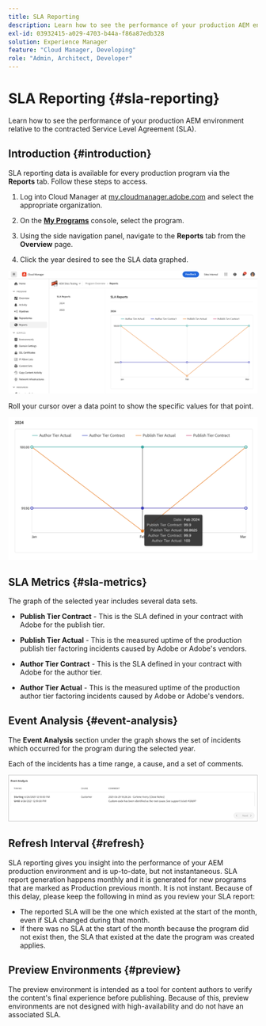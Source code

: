 ```yaml
---
title: SLA Reporting
description: Learn how to see the performance of your production AEM environment relative to the contracted Service Level Agreement (SLA).
exl-id: 03932415-a029-4703-b44a-f86a87edb328
solution: Experience Manager
feature: "Cloud Manager, Developing"
role: "Admin, Architect, Developer"
---
```


# SLA Reporting {#sla-reporting} 

Learn how to see the performance of your production AEM environment relative to the contracted Service Level Agreement (SLA).

## Introduction {#introduction}

SLA reporting data is available for every production program via the **Reports** tab. Follow these steps to access.

1. Log into Cloud Manager at [my.cloudmanager.adobe.com](https://my.cloudmanager.adobe.com/) and select the appropriate organization.

1. On the **[My Programs](/help/implementing/cloud-manager/navigation.md#my-programs)** console, select the program.

1. Using the side navigation panel, navigate to the **Reports** tab from the **Overview** page.

1. Click the year desired to see the SLA data graphed.

![SLA graph example](assets/sla-reporting-1.png)

Roll your cursor over a data point to show the specific values for that point.

![Showing detailed data](assets/sla-reporting-b.png)

## SLA Metrics {#sla-metrics}

The graph of the selected year includes several data sets.

* **Publish Tier Contract** - This is the SLA defined in your contract with Adobe for the publish tier.

* **Publish Tier Actual** - This is the measured uptime of the production publish tier factoring incidents caused by Adobe or Adobe's vendors.

* **Author Tier Contract** - This is the SLA defined in your contract with Adobe for the author tier.

* **Author Tier Actual** - This is the measured uptime of the production author tier factoring incidents caused by Adobe or Adobe's vendors.

## Event Analysis {#event-analysis}

The **Event Analysis** section under the graph shows the set of incidents which occurred for the program during the selected year. 

Each of the incidents has a time range, a cause, and a set of comments.

![Event Analysis example](assets/sla-reporting-c.png)

## Refresh Interval {#refresh}

SLA reporting gives you insight into the performance of your AEM production environment and is up-to-date, but not instantaneous. SLA report generation happens monthly and it is generated for new programs that are marked as Production previous month. It is not instant. Because of this delay, please keep the following in mind as you review your SLA report:

* The reported SLA will be the one which existed at the start of the month, even if SLA changed during that month.
* If there was no SLA at the start of the month because the program did not exist then, the SLA that existed at the date the program was created applies. 

## Preview Environments {#preview}

The preview environment is intended as a tool for content authors to verify the content's final experience before publishing. Because of this, preview environments are not designed with high-availability and do not have an associated SLA.
